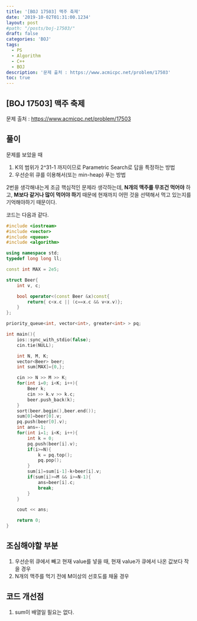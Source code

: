 ```yaml
---
title: '[BOJ 17503] 맥주 축제'
date: '2019-10-02T01:31:00.1234'
layout: post
#path: "/posts/boj-17503/"
draft: false
categories: 'BOJ'
tags:
  - PS
  - Algorithm
  - C++
  - BOJ
description: '문제 출처 : https://www.acmicpc.net/problem/17503'
toc: true
---
```


## [BOJ 17503] 맥주 축제

문제 출처 : https://www.acmicpc.net/problem/17503

## 풀이

문제를 보았을 때

1. K의 범위가 2^31-1 까지이므로 Parametric Search로 답을 특정하는 방법
2. 우선순위 큐를 이용해서(또는 min-heap) 푸는 방법

2번을 생각해내는게 조금 핵심적인 문제라 생각하는데, **N개의 맥주를 무조건 먹어야** 하고, **M보다 같거나 많이 먹어야 하기** 때문에 현재까지 어떤 것을 선택해서 먹고 있는지를 기억해야하기 때문이다.

코드는 다음과 같다.

```cpp
#include <iostream>
#include <vector>
#include <queue>
#include <algorithm>

using namespace std;
typedef long long ll;

const int MAX = 2e5;

struct Beer{
    int v, c;

    bool operator<(const Beer &x)const{
        return{ c<x.c || (c==x.c && v<x.v)};
    }
};

priority_queue<int, vector<int>, greater<int> > pq;

int main(){
    ios::sync_with_stdio(false);
    cin.tie(NULL);

    int N, M, K;
    vector<Beer> beer;
    int sum[MAX]={0,};

    cin >> N >> M >> K;
    for(int i=0; i<K; i++){
        Beer k;
        cin >> k.v >> k.c;
        beer.push_back(k);
    }
    sort(beer.begin(),beer.end());
    sum[0]=beer[0].v;
    pq.push(beer[0].v);
    int ans=-1;
    for(int i=1; i<K; i++){
        int k = 0;
        pq.push(beer[i].v);
        if(i>=N){
            k = pq.top();
            pq.pop();
        }
        sum[i]=sum[i-1]-k+beer[i].v;
        if(sum[i]>=M && i>=N-1){
            ans=beer[i].c;
            break;
        }
    }

    cout << ans;

    return 0;
}
```

## 조심해야할 부분

1. 우선순위 큐에서 빼고 현재 value를 넣을 때, 현재 value가 큐에서 나온 값보다 작을 경우
2. N개의 맥주를 먹기 전에 M이상의 선호도를 채울 경우

## 코드 개선점

1. sum이 배열일 필요는 없다.
